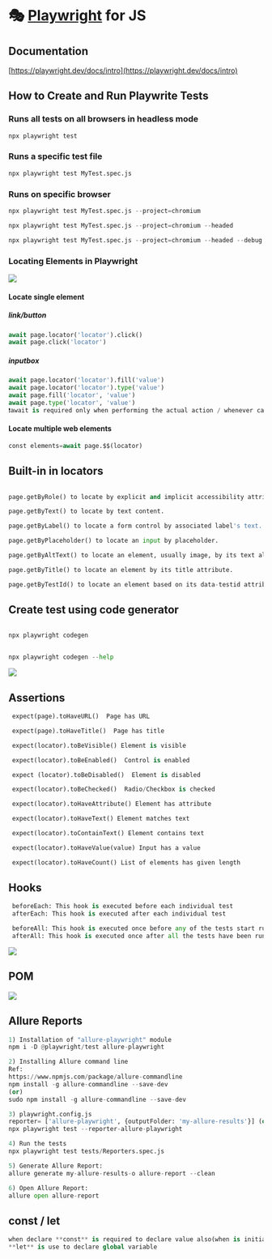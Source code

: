 # 🎭 [Playwright](https://playwright.dev) for JS
## Documentation

[https://playwright.dev/docs/intro](https://playwright.dev/docs/intro)



## How to Create and Run Playwrite Tests


### Runs all tests on all browsers in headless mode 

```py
npx playwright test
```

### Runs a specific test file

```py
npx playwright test MyTest.spec.js 
```

### Runs on specific browser

```py
npx playwright test MyTest.spec.js --project=chromium
```

```py
npx playwright test MyTest.spec.js --project=chromium --headed
```

```py
npx playwright test MyTest.spec.js --project=chromium --headed --debug
```

### Locating Elements in Playwright

<img src="https://i.postimg.cc/wTFt0sS2/Screenshot-1.png">

#### Locate single element


##### link/button

```py
await page.locator('locator').click()
await page.click('locator')
```
##### inputbox

```py
await page.locator('locator').fill('value')
await page.locator('locator').type('value')
await page.fill('locator', 'value')
await page.type('locator', 'value')
❗await is required only when performing the actual action / whenever calling a playwright method
```

#### Locate multiple web elements

```py
const elements=await page.$$(locator)
```


## Built-in in locators

```py

page.getByRole() to locate by explicit and implicit accessibility attributes.

```
```py
page.getByText() to locate by text content.
```
```py
page.getByLabel() to locate a form control by associated label's text.
```
```py
page.getByPlaceholder() to locate an input by placeholder.
```
```py
page.getByAltText() to locate an element, usually image, by its text alternative.
```
```py
page.getByTitle() to locate an element by its title attribute.
```
```py
page.getByTestId() to locate an element based on its data-testid attribute

```


## Create test using code generator

```py

npx playwright codegen

```

```py

npx playwright codegen --help
```


<img src="https://i.postimg.cc/nrrqGxbr/asda.png">



## Assertions


```py
 expect(page).toHaveURL()  Page has URL
```

```py
 expect(page).toHaveTitle()  Page has title
```

```py
 expect(locator).toBeVisible() Element is visible
```

```py
 expect(locator).toBeEnabled()  Control is enabled 
```


```py
 expect (locator).toBeDisabled()  Element is disabled
```


```py
 expect(locator).toBeChecked()  Radio/Checkbox is checked
```


```py
 expect(locator).toHaveAttribute() Element has attribute
```

```py
 expect(locator).toHaveText() Element matches text
```

```py
 expect(locator).toContainText() Element contains text
```

```py
 expect(locator).toHaveValue(value) Input has a value
```

```py
 expect(locator).toHaveCount() List of elements has given length
```


## Hooks

```py
 beforeEach: This hook is executed before each individual test
 afterEach: This hook is executed after each individual test
```
```py
 beforeAll: This hook is executed once before any of the tests start running
 afterAll: This hook is executed once after all the tests have been run
```

<img src="https://i.postimg.cc/RFSHZdkq/Untitled.png">


## POM

<img src="https://i.postimg.cc/zBGxTgr2/as.png">


## Allure Reports

```py
1) Installation of "allure-playwright" module
npm i -D @playwright/test allure-playwright
```
```py
2) Installing Allure command line
Ref:
https://www.npmjs.com/package/allure-commandline
npm install -g allure-commandline --save-dev
(or)
sudo npm install -g allure-commandline --save-dev
```
```py
3) playwright.config.js
reporter= ['allure-playwright', {outputFolder: 'my-allure-results'}] (or)
npx playwright test --reporter-allure-playwright
```
```py
4) Run the tests
npx playwright test tests/Reporters.spec.js
```
```py
5) Generate Allure Report:
allure generate my-allure-results-o allure-report --clean
```
```py
6) Open Allure Report:
allure open allure-report
```
## const / let
```py
when declare **const** is required to declare value also(when is initializing)
**let** is use to declare global variable
```



